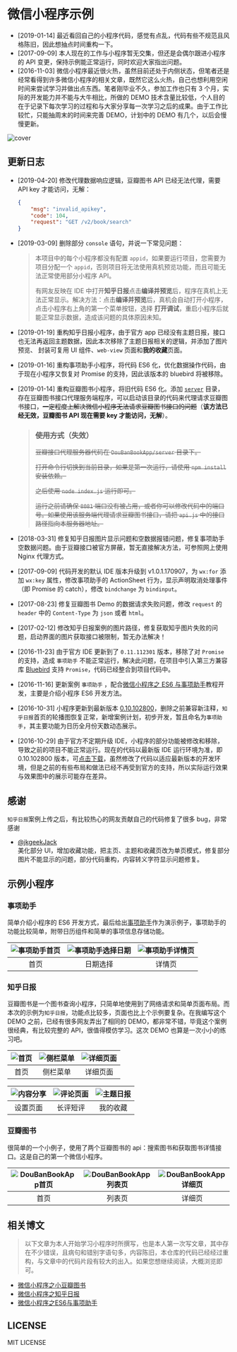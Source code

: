 # 微信小程序示例

- [2019-01-14] 最近看回自己的小程序代码，感觉有点乱，代码有些不规范且风格陈旧，因此想抽点时间重构一下。
- [2017-09-09] 本人现在的工作与小程序暂无交集，但还是会偶尔跟进小程序的 API 变更，保持示例能正常运行，同时欢迎大家指出问题。
- [2016-11-03] 微信小程序最近很火热，虽然目前还处于内侧状态，但笔者还是经常看得到许多微信小程序的相关文章，既然它这么火热，自己也想利用空闲时间来尝试学习并做出点东西。笔者刚毕业不久，参加工作也只有 3 个月，实际的开发能力并不能与大牛相比，所做的 DEMO 技术含量比较低，个人目的在于记录下每次学习的过程和与大家分享每一次学习之后的成果。由于工作比较忙，只能抽周末的时间来完善 DEMO，计划中的 DEMO 有几个，以后会慢慢更新。

![cover](resources/cover.png)

## 更新日志

- [2019-04-20] 修改代理数据响应逻辑，豆瓣图书 API 已经无法代理，需要 API key 才能访问，无解：

    ```json
    {
        "msg": "invalid_apikey",
        "code": 104,
        "request": "GET /v2/book/search"
    }
    ```

- [2019-03-09] 删除部分 `console` 语句，并说一下常见问题：

    <blockquote>

    本项目中的每个小程序都没有配置 `appid`，如果要运行项目，您需要为项目分配一个 `appid`，否则项目将无法使用真机预览功能，而且可能无法正常使用部分小程序 API。

    有网友反映在 IDE 中打开**知乎日报**点击**编译并预览**后，程序在真机上无法正常显示。解决方法：点击**编译并预览**后，真机会自动打开小程序，点击小程序右上角的第一个菜单按钮，选择 **打开调试**，重启小程序后就能正常显示数据，造成该问题的具体原因未知。

    </blockquote>

- [2019-01-19] 重构知乎日报小程序，由于官方 app 已经没有主题日报，接口也无法再返回主题数据，因此本次移除了主题日报相关的逻辑，并添加了图片预览、 封装可复用 UI 组件、`web-view` 页面和**我的收藏**页面。
- [2019-01-16] 重构事项助手小程序，将代码 ES6 化，优化数据操作代码，由于现在小程序又恢复对 Promise 的支持，因此该版本的 bluebird 将被移除。
- [2019-01-14] 重构豆瓣图书小程序，将旧代码 ES6 化。添加 [`server`](DouBanBookApp/server) 目录，存在豆瓣图书接口代理服务端程序，可以启动该目录的代码来代理请求豆瓣图书接口，~~一定程度上解决微信小程序无法请求豆瓣图书接口的问题~~（**该方法已经无效，豆瓣图书 API 现在需要 key 才能访问，无解**）。

    <blockquote>

    ### ~~使用方式~~（**失效**）

    ~~豆瓣接口代理服务器代码在 `DouBanBookApp/server` 目录下。~~

    ~~打开命令行切换到当前目录，如果是第一次运行，请使用 `npm install` 安装依赖。~~

    ~~之后使用 `node index.js` 运行即可。~~

    ~~运行之前请确保 `8081` 端口没有被占用，或者你可以修改代码中的端口号。如果使用该服务端代理请求豆瓣图书接口，请把 `api.js` 中的接口路径指向本服务器地址。~~

    </blockquote>

- [2018-03-31] 修复知乎日报图片显示问题和空数据报错问题，修复事项助手空数据问题。由于豆瓣接口被官方屏蔽，暂无直接解决方法，可参照网上使用 Nginx 代理方式。
- [2017-09-09] 代码开发的默认 IDE 版本升级到 v1.0.1.170907，为 `wx:for` 添加 `wx:key` 属性，修改事项助手的 ActionSheet 行为，显示声明取消处理事件（即 Promise 的 catch），修改 `bindchange` 为 `bindinput`。
- [2017-08-23] 修复豆瓣图书 Demo 的数据请求失败问题，修改 `request` 的 `header` 中的 `Content-Type` 为 `json` 或者 `html`。

- [2017-02-12] 修改知乎日报案例的图片路径，修复获取知乎图片失败的问题，启动界面的图片获取接口被限制，暂无办法解决！

- [2016-11-23] 由于官方 IDE 更新到了 `0.11.112301` 版本，移除了对 `Promise` 的支持，造成 `事项助手` 不能正常运行，解决此问题，在项目中引入第三方兼容库 [Bluebird](https://github.com/petkaantonov/bluebird) 支持 `Promise`，代码已经整合到项目代码中。

- [2016-11-16] 更新案例 `事项助手` ，配合[微信小程序之 ES6 与事项助手](http://oopsguy.com/2016/11/12/wechat-small-program-es6-matter-assistant/)教程开发，主要是介绍小程序 ES6 开发方法。

- [2016-10-31] 小程序更新到最新版本 [0.10.102800](https://mp.weixin.qq.com/debug/wxadoc/dev/devtools/download.html)，删除之前兼容新注释，`知乎日报`首页的轮播图恢复正常，新增案例计划，初步开发，暂且命名为`事项助手`，其主要功能为日历全月份天数动态展示。

- [2016-10-29] 由于官方不定期升级 IDE，小程序的部分功能被修改和移除，导致之前的项目不能正常运行。现在的代码以最新版 IDE 运行环境为准，即 0.10.102800 版本，可[点击下载](https://mp.weixin.qq.com/debug/wxadoc/dev/devtools/download.html)，虽然修改了代码以适应最新版本的开发环境，但是之前的有些布局和做法已经不再受到官方的支持，所以实际运行效果与效果图中的展示可能存在差异。

## 感谢
`知乎日报`案例上传之后，有比较热心的网友贡献自己的代码修复了很多 bug，非常感谢

- [@jkgeekJack](https://github.com/jkgeekJack)  
  美化部分 UI，增加收藏功能，把主页、主题和收藏页改为单页模式，修复部分图片不能显示的问题，部分代码重构，内容转义字符显示问题修复。

## 示例小程序

### 事项助手

简单介绍小程序的 ES6 开发方式，最后给出[事项助手](http://oopsguy.com)作为演示例子，事项助手的功能比较简单，附带日历组件和简单的事项信息存储功能。

| ![事项助手首页](resources/3-1.png) | ![事项助手选择日期](resources/3-2.png) | ![事项助手详情页](resources/3-3.png) |
| :----: | :----: | :----: |
| 首页 | 日期选择 | 详情页 |

### 知乎日报

豆瓣图书是一个图书查询小程序，只简单地使用到了网络请求和简单页面布局。而本次的示例为`知乎日报`，功能点比较多，页面也比上个示例要复杂。在我编写这个 DEMO 之前，已经有很多网友弄出了相同的 DEMO，都非常不错，毕竟这个案例很经典，有比较完整的 API，很值得模仿学习。这次 DEMO 也算是一次小小的练习吧。

| ![首页](resources/2-2.png) | ![侧栏菜单](resources/2-3.png) | ![详细页面](resources/2-4.png) |
| :----: | :----: | :----: |
| 首页 | 侧栏菜单 | 详细页面 |

| ![内容分享](resources/2-9.png) | ![评论页面](resources/2-6.png) | ![主题日报](resources/2-7.png) |
| :----: | :----: | :----: |
| 设置页面 | 长评短评 | 我的收藏 |

### 豆瓣图书

很简单的一个小例子，使用了两个豆瓣图书的 api：搜索图书和获取图书详情接口。这是自己的第一个微信小程序。

| ![DouBanBookApp首页](resources/1-1.png) | ![DouBanBookApp列表页](resources/1-2.png) | ![DouBanBookApp详细页](resources/1-3.png) |
| :----: | :----: | :----: |
| 首页 | 列表页 | 详细页 |

## 相关博文

> 以下文章为本人开始学习小程序时所撰写，也是本人第一次写文章，其中存在不少错误，且病句和错别字语句多，内容陈旧，本仓库的代码已经经过重构，与文章中的代码片段有较大的出入。如果您想继续阅读，大概浏览即可。

- [微信小程序之小豆瓣图书](http://oopsguy.com/2016/11/12/wechat-small-program-es6-matter-assistant/)
- [微信小程序之知乎日报](http://oopsguy.com/2016/10/24/wechat-small-program-zhihudaily/)
- [微信小程序之ES6与事项助手](http://oopsguy.com/2016/10/17/weixin-small-program-doubanbook/)

## LICENSE

MIT LICENSE

